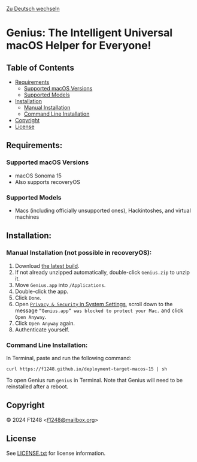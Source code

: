 [Zu Deutsch wechseln](README_DE.md)

# Genius: The Intelligent Universal macOS Helper for Everyone!

## Table of Contents

- [Requirements](#requirements)
	- [Supported macOS Versions](#supported-macos-versions)
	- [Supported Models](#supported-models)
- [Installation](#installation)
	- [Manual Installation](#manual-installation-not-possible-in-recoveryos)
	- [Command Line Installation](#command-line-installation)
- [Copyright](#copyright)
- [License](#license)

## Requirements:

### Supported macOS Versions

- macOS Sonoma 15
- Also supports recoveryOS

### Supported Models

- Macs (including officially unsupported ones), Hackintoshes, and virtual machines

## Installation:

### Manual Installation (not possible in recoveryOS):

1. Download [the latest build](https://nightly.link/F1248/Genius/workflows/Build-Genius/deployment-target-macos-15/Genius.zip).
2. If not already unzipped automatically, double-click `Genius.zip` to unzip it.
3. Move `Genius.app` into `/Applications`.
4. Double-click the app.
5. Click `Done`.
6. Open [`Privacy & Security` in System Settings](https://f1248.github.io/r?d=x-apple.systempreferences:com.apple.settings.PrivacySecurity.extension), scroll down to the message `“Genius.app” was blocked to protect your Mac.` and click `Open Anyway`.
7. Click `Open Anyway` again.
8. Authenticate yourself.

### Command Line Installation:

In Terminal, paste and run the following command:

```shellsession
curl https://f1248.github.io/deployment-target-macos-15 | sh
```

To open Genius run `genius` in Terminal.
Note that Genius will need to be reinstalled after a reboot.

## Copyright
© 2024 F1248 <[f1248@mailbox.org](mailto:f1248@mailbox.org)>

## License
See [LICENSE.txt](LICENSE.txt) for license information.
